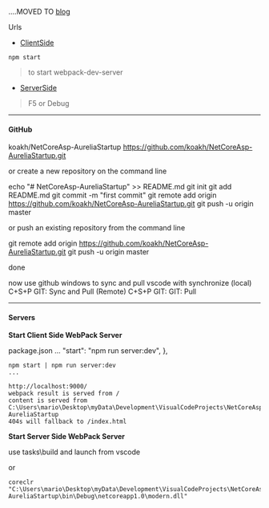 ....MOVED TO [blog](http://blog.koakh.com/blog/post/aspnet-core-aurelia-typescript-webpack-tutorial)

Urls
- [ClientSide](http://localhost:9000)

```npm start```

> to start webpack-dev-server

- [ServerSide](http://localhost:5000/api/greetings)

> F5 or Debug

----
#### GitHub

koakh/NetCoreAsp-AureliaStartup	
https://github.com/koakh/NetCoreAsp-AureliaStartup.git

or create a new repository on the command line

echo "# NetCoreAsp-AureliaStartup" >> README.md
git init
git add README.md
git commit -m "first commit"
git remote add origin https://github.com/koakh/NetCoreAsp-AureliaStartup.git
git push -u origin master

or push an existing repository from the command line

git remote add origin https://github.com/koakh/NetCoreAsp-AureliaStartup.git
git push -u origin master

done

now use github windows to sync and pull
vscode with synchronize (local) 
	C+S+P GIT: Sync
and Pull (Remote)
	C+S+P GIT: GIT: Pull

----
#### Servers

**Start Client Side WebPack Server**

package.json
	...
	"start": "npm run server:dev",
}, 

```
npm start | npm run server:dev
...

http://localhost:9000/
webpack result is served from /
content is served from C:\Users\mario\Desktop\myData\Development\VisualCodeProjects\NetCoreAsp\Aurelia\NetCoreAsp-AureliaStartup
404s will fallback to /index.html
```

**Start Server Side WebPack Server**

use tasks\build and launch from vscode 

or

```
coreclr "C:\Users\mario\Desktop\myData\Development\VisualCodeProjects\NetCoreAsp\Aurelia\NetCoreAsp-AureliaStartup\bin\Debug\netcoreapp1.0\modern.dll"
```

